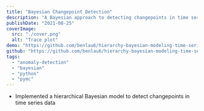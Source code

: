 ```yaml
---
title: "Bayesian Changepoint Detection"
description: "A Bayesian approach to detecting changepoints in time series data"
publishDate: "2021-08-25"
coverImage:
  src: "./cover.png"
  alt: "Trace plot"
demo: "https://github.com/benlau6/hierarchy-bayesian-modeling-time-series-sensor/blob/main/demonstration.ipynb"
github: "https://github.com/benlau6/hierarchy-bayesian-modeling-time-series-sensor/"
tags:
  - "anomaly-detection"
  - "bayesian"
  - "python"
  - "pymc"
---
```


- Implemented a hierarchical Bayesian model to detect changepoints in time series data
